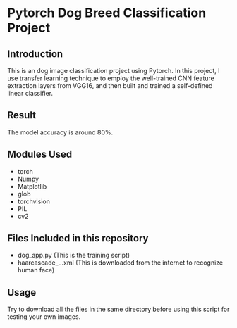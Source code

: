 # Pytorch Dog Breed Classification Project

## Introduction
This is an dog image classification project using Pytorch. In this project, I use transfer learning technique to employ the well-trained CNN feature extraction layers from VGG16, and then built and trained a self-defined linear classifier.

## Result
The model accuracy is around 80%. 

## Modules Used
* torch
* Numpy
* Matplotlib
* glob
* torchvision
* PIL
* cv2

## Files Included in this repository

* dog_app.py (This is the training script)
* haarcascade_...xml (This is downloaded from the internet to recognize human face)

## Usage
Try to download all the files in the same directory before using this script for testing your own images.
